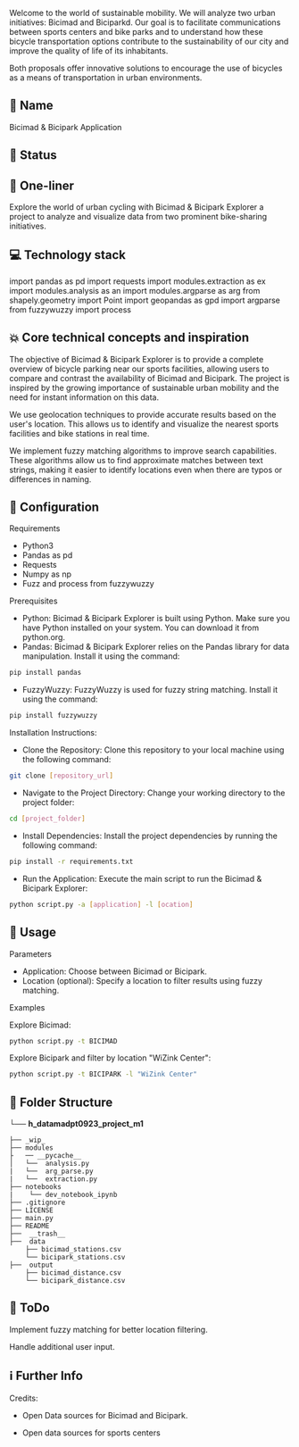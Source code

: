 
Welcome to the world of sustainable mobility. We will analyze two urban initiatives: Bicimad and Biciparkd. Our goal is to facilitate communications between sports centers and bike parks and to understand how these bicycle transportation options contribute to the sustainability of our city and improve the quality of life of its inhabitants.

Both proposals offer innovative solutions to encourage the use of bicycles as a means of transportation in urban environments.

## 🙋 Name
Bicimad & Bicipark Application

## 👶 Status

## 🏃 One-liner
Explore the world of urban cycling with Bicimad & Bicipark Explorer a project to analyze and visualize data from two prominent bike-sharing initiatives.

## 💻 Technology stack
import pandas as pd
import requests
import modules.extraction as ex
import modules.analysis as an
import modules.argparse as arg
from shapely.geometry import Point
import geopandas as gpd
import argparse
from fuzzywuzzy import process


## 💥 Core technical concepts and inspiration
The objective of Bicimad & Bicipark Explorer is to provide a complete overview of bicycle parking near our sports facilities, allowing users to compare and contrast the availability of Bicimad and Bicipark. The project is inspired by the growing importance of sustainable urban mobility and the need for instant information on this data.

We use geolocation techniques to provide accurate results based on the user's location. This allows us to identify and visualize the nearest sports facilities and bike stations in real time.

We implement fuzzy matching algorithms to improve search capabilities. These algorithms allow us to find approximate matches between text strings, making it easier to identify locations even when there are typos or differences in naming.

## 🔧 Configuration
Requirements
- Python3 
- Pandas as pd
- Requests
- Numpy as np
- Fuzz and process from fuzzywuzzy

Prerequisites
- Python:
Bicimad & Bicipark Explorer is built using Python. Make sure you have Python installed on your system. You can download it from python.org.
- Pandas:
Bicimad & Bicipark Explorer relies on the Pandas library for data manipulation. Install it using the command:
```sh
pip install pandas
```
- FuzzyWuzzy:
FuzzyWuzzy is used for fuzzy string matching. Install it using the command:
```sh
pip install fuzzywuzzy
```
Installation Instructions:

- Clone the Repository:
Clone this repository to your local machine using the following command:
```sh
git clone [repository_url]
```
- Navigate to the Project Directory:
Change your working directory to the project folder:
``` sh
cd [project_folder]
```
- Install Dependencies:
Install the project dependencies by running the following command:
```sh
pip install -r requirements.txt
```
- Run the Application:
Execute the main script to run the Bicimad & Bicipark Explorer:
```sh
python script.py -a [application] -l [ocation]
```
## 🙈 Usage
Parameters
- Application: Choose between Bicimad or Bicipark.
- Location (optional): Specify a location to filter results using fuzzy matching.

Examples

Explore Bicimad:

```sh
python script.py -t BICIMAD
```
Explore Bicipark and filter by location "WiZink Center":

```sh
python script.py -t BICIPARK -l "WiZink Center"
```

## 📁 Folder Structure

└── __h_datamadpt0923_project_m1__
  
    ├── _wip_ 
    ├── modules
    ├   ── __pycache__
    │   └──  analysis.py
    |   └──  arg_parse.py
    |   └──  extraction.py
    ├── notebooks
    |    └── dev_notebook_ipynb
    ├── .gitignore
    ├── LICENSE
    ├── main.py
    ├── README
    ├──  __trash__
    ├──  data
        ├── bicimad_stations.csv
        └── bicipark_stations.csv
    ├──  output
        ├── bicimad_distance.csv
        └── bicipark_distance.csv

## 💩 ToDo
Implement fuzzy matching for better location filtering.

Handle additional user input. 

## ℹ️ Further Info

Credits: 
- Open Data sources for Bicimad and Bicipark.

- Open data sources for sports centers 
